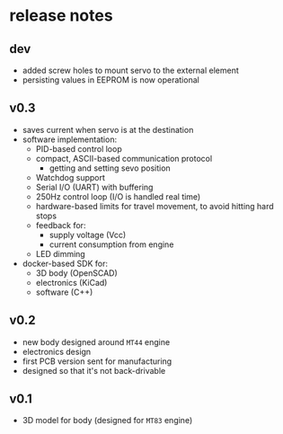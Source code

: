 # release notes

## dev
* added screw holes to mount servo to the external element
* persisting values in EEPROM is now operational

## v0.3
* saves current when servo is at the destination
* software implementation:
  * PID-based control loop
  * compact, ASCII-based communication protocol
    * getting and setting sevo position
  * Watchdog support
  * Serial I/O (UART) with buffering
  * 250Hz control loop (I/O is handled real time)
  * hardware-based limits for travel movement, to avoid hitting hard stops
  * feedback for:
    * supply voltage (Vcc)
    * current consumption from engine
  * LED dimming
* docker-based SDK for:
  * 3D body (OpenSCAD)
  * electronics (KiCad)
  * software (C++)

## v0.2
* new body designed around `MT44` engine
* electronics design
* first PCB version sent for manufacturing
* designed so that it's not back-drivable

## v0.1
* 3D model for body (designed for `MT83` engine)
